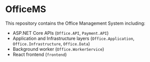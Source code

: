 # OfficeMS

This repository contains the Office Management System including:

- ASP.NET Core APIs (`Office.API`, `Payment.API`)
- Application and Infrastructure layers (`Office.Application`, `Office.Infrastructure`, `Office.Data`)
- Background worker (`Office.WorkerService`)
- React frontend (`frontend`)

